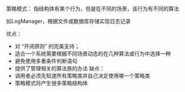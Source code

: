策略模式： 指结构体有某个行为，但是在不同的场景，该行为有不同的算法

如LogManager，根据文件或数据库存储实现日志记录

优点：
* 对 “开闭原则” 的完美支持；
* 适合一个系统需要根据不同场景动态的在几种算法或行为中选择一种
* 避免使用多重条件判断语句
* 提供了管理相关的算法族的办法
缺点：
* 调用者必须先知道所有策略类并自己决定使用哪一个策略类
* 策略模式将产生很多策略结构体